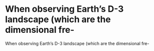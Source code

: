 # When observing Earth’s D-3 landscape (which are the dimensional fre-

When observing Earth’s D-3 landscape (which are the dimensional fre-